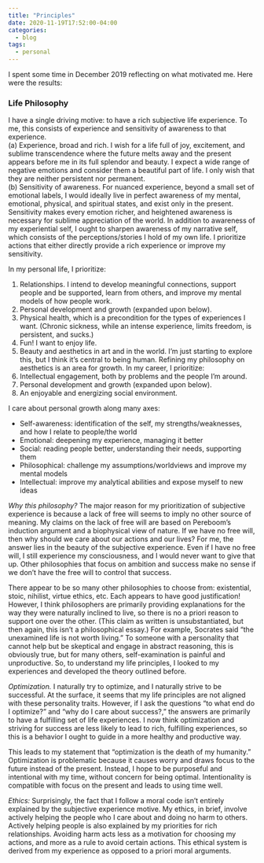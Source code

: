 ```yaml
---
title: "Principles"
date: 2020-11-19T17:52:00-04:00
categories:
  - blog
tags:
  - personal
---
```


I spent some time in December 2019 reflecting on what motivated me. Here were the results: 

### Life Philosophy 
 
I have a single driving motive: to have a rich subjective life experience. To me, this consists of experience and sensitivity of awareness to that experience.  
(a)	Experience, broad and rich. I wish for a life full of joy, excitement, and sublime transcendence where the future melts away and the present appears before me in its full splendor and beauty. I expect a wide range of negative emotions and consider them a beautiful part of life. I only wish that they are neither persistent nor permanent.   
(b)	Sensitivity of awareness. For nuanced experience, beyond a small set of emotional labels, I would ideally live in perfect awareness of my mental, emotional, physical, and spiritual states, and exist only in the present. Sensitivity makes every emotion richer, and heightened awareness is necessary for sublime appreciation of the world. In addition to awareness of my experiential self, I ought to sharpen awareness of my narrative self, which consists of the perceptions/stories I hold of my own life. 
I prioritize actions that either directly provide a rich experience or improve my sensitivity.  
 
In my personal life, I prioritize: 
1.	Relationships. I intend to develop meaningful connections, support people and be supported, learn from others, and improve my mental models of how people work.  
2.	Personal development and growth (expanded upon below).  
3.	Physical health, which is a precondition for the types of experiences I want. (Chronic sickness, while an intense experience, limits freedom, is persistent, and sucks.)  
4.	Fun! I want to enjoy life. 
5.	Beauty and aesthetics in art and in the world. I’m just starting to explore this, but I think it’s central to being human. Refining my philosophy on aesthetics is an area for growth. 
In my career, I prioritize: 
1.	Intellectual engagement, both by problems and the people I’m around. 
2.	Personal development and growth (expanded upon below). 
3.	An enjoyable and energizing social environment.   
 
I care about personal growth along many axes: 
*	Self-awareness: identification of the self, my strengths/weaknesses, and how I relate to people/the world 
*	Emotional: deepening my experience, managing it better 
*	Social: reading people better, understanding their needs, supporting them 
*	Philosophical: challenge my assumptions/worldviews and improve my mental models 
*	Intellectual: improve my analytical abilities and expose myself to new ideas 

*Why this philosophy?* The major reason for my prioritization of subjective experience is because a lack of free will seems to imply no other source of meaning. My claims on the lack of free will are based on Pereboom’s induction argument and a biophysical view of nature. If we have no free will, then why should we care about our actions and our lives? For me, the answer lies in the beauty of the subjective experience. Even if I have no free will, I still experience my consciousness, and I would never want to give that up. Other philosophies that focus on ambition and success make no sense if we don’t have the free will to control that success.   
 
There appear to be so many other philosophies to choose from: existential, stoic, nihilist, virtue ethics, etc. Each appears to have good justification! However, I think philosophers are primarily providing explanations for the way they were naturally inclined to live, so there is no a priori reason to support one over the other. (This claim as written is unsubstantiated, but then again, this isn’t a philosophical essay.) For example, Socrates said “the unexamined life is not worth living.” To someone with a personality that cannot help but be skeptical and engage in abstract reasoning, this is obviously true, but for many others, self-examination is painful and unproductive. So, to understand my life principles, I looked to my experiences and developed the theory outlined before.   
 
*Optimization.* I naturally try to optimize, and I naturally strive to be successful. At the surface, it seems that my life principles are not aligned with these personality traits. However, if I ask the questions “to what end do I optimize?” and “why do I care about success?,” the answers are primarily to have a fulfilling set of life experiences. I now think optimization and striving for success are less likely to lead to rich, fulfilling experiences, so this is a behavior I ought to guide in a more healthy and productive way.  
 
This leads to my statement that “optimization is the death of my humanity.” Optimization is problematic because it causes worry and draws focus to the future instead of the present. Instead, I hope to be purposeful and intentional with my time, without concern for being optimal. Intentionality is compatible with focus on the present and leads to using time well.  
 
*Ethics:* Surprisingly, the fact that I follow a moral code isn’t entirely explained by the subjective experience motive. My ethics, in brief, involve actively helping the people who I care about and doing no harm to others. Actively helping people is also explained by my priorities for rich relationships. Avoiding harm acts less as a motivation for choosing my actions, and more as a rule to avoid certain actions. This ethical system is derived from my experience as opposed to a priori moral arguments.  
